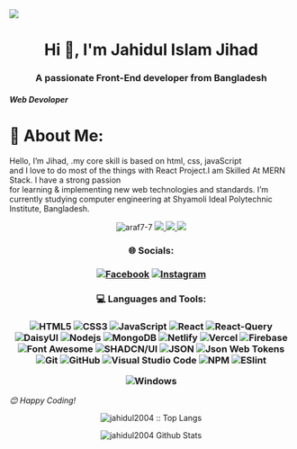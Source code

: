 <img src="https://i.ibb.co.com/jkBGzkg/jahidul-islam-jihad.jpg">
<h1 align="center">Hi 👋, I'm Jahidul Islam Jihad</h1>
<h3 align="center">A passionate Front-End developer from Bangladesh</h3>

##### Web Devoloper
# 💫 About Me:
Hello, I’m Jihad, .my core skill is based on html, css, javaScript<br>and I love to do most of the things with React Project.I am Skilled At MERN Stack. I have a strong passion<br>for learning & implementing new web technologies and standards. I’m currently studying computer engineering at Shyamoli Ideal Polytechnic Institute, Bangladesh. 

<p align="center"> <img src="https://komarev.com/ghpvc/?username=jahidul2004&label=Profile%20views&color=4DC71F&style=flat" alt="araf7-7" /> <a href="https://github.com/ryo-ma/github-profile-trophy/issues">
    <img src="https://img.shields.io/badge/Age-21-brighteen"/> 
  </a>
  <a href="https://github.com/ryo-ma/github-profile-trophy/network/members">
    <img src="https://img.shields.io/badge/Focus-Frontend-brighteen"/> 
  </a>  
  <a href="https://github.com/ryo-ma/github-profile-trophy/stargazers">
    <img src="https://img.shields.io/badge/Living-Dhaka-brighteen"/> 
  </a>
     </p>

<h3 align="center">🌐 Socials:</h3>

<h3 align="center">
    
[![Facebook](https://img.shields.io/badge/-Facebook-1A1B27?style=flat&logo=facebook&labelColor=252526)](https://www.facebook.com/share/dbMWtFD4uzSn8KqU/)
[![Instagram](https://img.shields.io/badge/-Instagram-1A1B27?style=flat&logo=instagram&labelColor=252526)](https://www.instagram.com/islam.jahidul.jihad/profilecard/?igsh=NDl5cXowY28xc2ps)
</h3>



<h3 align="center">💻 Languages and Tools:</h3>

<h3 align="center">
    
![HTML5](https://img.shields.io/badge/-HTML5-1A1B27?style=flat&logo=html5&logoColor=ffffff&labelColor=E34F26)
![CSS3](https://img.shields.io/badge/-CSS3-1A1B27?style=flat&logo=css3&logoColor=ffffff&labelColor=1572B6)
![JavaScript](https://img.shields.io/badge/-JavaScript-1A1B27?style=flat&logo=javascript&labelColor=252526)
![React](https://img.shields.io/badge/-React-1A1B27?style=flat&logo=react&labelColor=252526)
![React-Query](https://img.shields.io/badge/React_Query-FF4154?style=for-the-badge&logo=ReactQuery&logoColor=white)
![DaisyUI](https://img.shields.io/badge/daisyUI-1ad1a5?style=for-the-badge&logo=daisyui&logoColor=white)
![Nodejs](https://img.shields.io/badge/-Nodejs-1A1B27?style=flat&logo=Node.js&labelColor=252526)
![MongoDB](https://img.shields.io/badge/-MongoDB-1A1B27?style=flat&logo=mongodb&labelColor=252526)
![Netlify](https://img.shields.io/badge/Netlify-00C7B7?style=for-the-badge&logo=netlify&logoColor=white)
![Vercel](https://img.shields.io/badge/Vercel-000000?style=for-the-badge&logo=vercel&logoColor=white)
![Firebase](https://img.shields.io/badge/firebase-ffca28?style=for-the-badge&logo=firebase&logoColor=black)
![Font Awesome](https://img.shields.io/badge/-font%20awesome-1A1B27?style=flat&logo=font-awesome&logoColor=339AF0&labelColor=252526)
![SHADCN/UI](https://img.shields.io/badge/shadcn%2Fui-000000?style=for-the-badge&logo=shadcnui&logoColor=white)
![JSON](https://img.shields.io/badge/-JSON-1A1B27?style=flat&logo=JSON&logoColor=ffffff&labelColor=252526)
![Json Web Tokens](https://img.shields.io/badge/-Json%20Web%20Tokens-1A1B27?style=flat&logo=json-web-tokens&logoColor=ffffff&labelColor=252526)
![Git](https://img.shields.io/badge/-Git-1A1B27?style=flat&logo=git&logoColor=F05032&labelColor=252526)
![GitHub](https://img.shields.io/badge/-GitHub-1A1B27?style=flat&logo=github&logoColor=ffffff&labelColor=252526)
![Visual Studio Code](https://img.shields.io/badge/-VSCode-1A1B27?style=flat&logo=visual-studio-code&labelColor=007ACC)
![NPM](https://img.shields.io/badge/-npm-1A1B27?style=flat&logo=npm&labelColor=252526)
![ESlint](https://img.shields.io/badge/-ESlint-1A1B27?style=flat&logo=ESlint&labelColor=4B32C3)

![Windows](https://img.shields.io/badge/-Windows-1A1B27?style=flat&logo=windows&logoColor=ffffff&labelColor=0078D6)

</h3>

<i>😊 Happy Coding!</i>

</div>

<div align="center">

<p align="center"><img src="https://github-readme-stats.vercel.app/api/top-langs/?username=jahidul2004&langs_count=10&title_color=7A7ADB&icon_color=2234AE&text_color=D3D3D3&bg_color=0,000000,130F40" alt="jahidul2004 :: Top Langs" /></p>

<img align="center" src="https://github-readme-stats.vercel.app/api?username=jahidul2004&show_icons=true&line_height=20&title_color=7A7ADB&icon_color=2234AE&text_color=D3D3D3&bg_color=0,000000,130F40" alt="jahidul2004 Github Stats">

</br>
